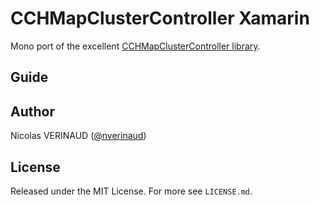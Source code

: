 # CCHMapClusterController Xamarin

Mono port of the excellent [CCHMapClusterController library](https://github.com/choefele/CCHMapClusterController).

## Guide

## Author

Nicolas VERINAUD ([@nverinaud](https://twitter.com/nverinaud))

## License

Released under the MIT License. For more see `LICENSE.md`.